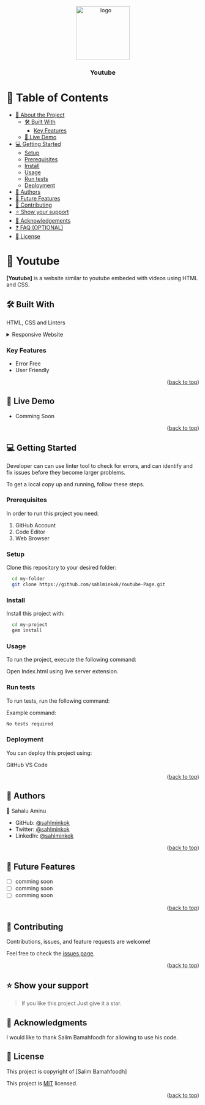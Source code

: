<a name="readme-top"></a>

<!--
HOW TO USE:
This is an example of how you may give instructions on setting up your project locally.

Modify this file to match your project and remove sections that don't apply.

REQUIRED SECTIONS:
- Table of Contents
- About the Project
  - Built With
  - Live Demo
- Getting Started
- Authors
- Future Features
- Contributing
- Show your support
- Acknowledgements
- License

OPTIONAL SECTIONS:
- FAQ

After you're finished please remove all the comments and instructions!
-->

<div align="center">
  <!-- You are encouraged to replace this logo with your own! Otherwise you can also remove it. -->
  <img src="images/cabsal.png" alt="logo" width="140"  height="auto">
  <br/>

  <h3><b>Youtube</b></h3>

</div>

<!-- TABLE OF CONTENTS -->

# 📗 Table of Contents

- [📖 About the Project](#about-project)
  - [🛠 Built With](#built-with)
    - [Key Features](#key-features)
  - [🚀 Live Demo](#live-demo)
- [💻 Getting Started](#getting-started)
  - [Setup](#setup)
  - [Prerequisites](#prerequisites)
  - [Install](#install)
  - [Usage](#usage)
  - [Run tests](#run-tests)
  - [Deployment](#triangular_flag_on_post-deployment)
- [👥 Authors](#authors)
- [🔭 Future Features](#future-features)
- [🤝 Contributing](#contributing)
- [⭐️ Show your support](#support)
- [🙏 Acknowledgements](#acknowledgements)
- [❓ FAQ (OPTIONAL)](#faq)
- [📝 License](#license)

<!-- PROJECT DESCRIPTION -->

# 📖 Youtube <a name="about-project"></a>

**[Youtube]** is a website similar to youtube embeded with videos using HTML and CSS.

## 🛠 Built With <a name="built-with"></a>
HTML, CSS and Linters

<details>
  <summary>Responsive Website</summary>
</details>

<!-- Features -->

### Key Features <a name="key-features"></a>

- Error Free
- User Friendly

<p align="right">(<a href="#readme-top">back to top</a>)</p>

<!-- LIVE DEMO -->

## 🚀 Live Demo <a name="live-demo"></a>

- Comming Soon

<p align="right">(<a href="#readme-top">back to top</a>)</p>

<!-- GETTING STARTED -->

## 💻 Getting Started <a name="getting-started"></a>

Developer can can use linter tool to check for errors, and can identify and fix issues before they become larger problems.

To get a local copy up and running, follow these steps.

### Prerequisites

In order to run this project you need:

1. GitHub Account
2. Code Editor
3. Web Browser

### Setup

Clone this repository to your desired folder:

```sh
  cd my-folder
  git clone https://github.com/sahlminkok/Youtube-Page.git
```

### Install

Install this project with:

```sh
  cd my-project
  gem install
```

### Usage

To run the project, execute the following command:

Open Index.html using live server extension.

### Run tests

To run tests, run the following command:

Example command:

```sh
No tests required 
```

### Deployment

You can deploy this project using:

GitHub VS Code 


<!--
Example:

```sh

```
 -->

<p align="right">(<a href="#readme-top">back to top</a>)</p>

<!-- AUTHORS -->

## 👥 Authors <a name="authors"></a>

👤 Sahalu Aminu

- GitHub: [@sahlminkok](https://github.com/sahlminkok)
- Twitter: [@sahlminkok](https://twitter.com/sahlminkok)
- LinkedIn: [@sahlminkok](https://www.linkedin.com/in/sahlminkok/)

<p align="right">(<a href="#readme-top">back to top</a>)</p>

<!-- FUTURE FEATURES -->

## 🔭 Future Features <a name="future-features"></a>

- [ ] comming soon
- [ ] comming soon
- [ ] comming soon

<p align="right">(<a href="#readme-top">back to top</a>)</p>

<!-- CONTRIBUTING -->

## 🤝 Contributing <a name="contributing"></a>

Contributions, issues, and feature requests are welcome!

Feel free to check the [issues page](../../issues/).

<p align="right">(<a href="#readme-top">back to top</a>)</p>

<!-- SUPPORT -->

## ⭐️ Show your support <a name="support"></a>

> If you like this project Just give it a star.

## 🙏 Acknowledgments <a name="acknowledgements"></a>


I would like to thank Salim Bamahfoodh for allowing to use his code.



<!-- LICENSE -->

## 📝 License <a name="license"></a>

This project is copyright of [Salim Bamahfoodh]

This project is [MIT](./LICENSE) licensed.

<p align="right">(<a href="#readme-top">back to top</a>)</p>